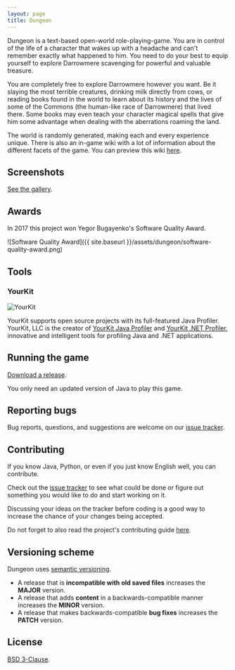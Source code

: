 ```yaml
---
layout: page
title: Dungeon
---
```


Dungeon is a text-based open-world role-playing-game. You are in control of the
life of a character that wakes up with a headache and can't remember exactly
what happened to him. You need to do your best to equip yourself to explore
Darrowmere scavenging for powerful and valuable treasure.

You are completely free to explore Darrowmere however you want. Be it slaying
the most terrible creatures, drinking milk directly from cows, or reading books
found in the world to learn about its history and the lives of some of the
Commons (the human-like race of Darrowmere) that lived there. Some books may
even teach your character magical spells that give him some advantage when
dealing with the aberrations roaming the land.

The world is randomly generated, making each and every experience unique. There
is also an in-game wiki with a lot of information about the different facets of
the game. You can preview this wiki
[here](https://github.com/bernardosulzbach/dungeon/wiki).

Screenshots
-----------
[See the gallery](http://bernardosulzbach.org/dungeon/screenshots/).

Awards
------

In 2017 this project won Yegor Bugayenko's Software Quality Award.

![Software Quality Award]({{ site.baseurl
}}/assets/dungeon/software-quality-award.png)

Tools
-----

### YourKit

![YourKit](https://www.yourkit.com/images/yklogo.png)

YourKit supports open source projects with its full-featured Java Profiler.
YourKit, LLC is the creator of [YourKit Java
Profiler](https://www.yourkit.com/java/profiler/) and [YourKit .NET
Profiler](https://www.yourkit.com/.net/profiler/), innovative and intelligent
tools for profiling Java and .NET applications.

Running the game
----------------
[Download a release](https://github.com/bernardosulzbach/dungeon/releases).

You only need an updated version of Java to play this game.

Reporting bugs
--------------
Bug reports, questions, and suggestions are welcome on our [issue
tracker](https://github.com/bernardosulzbach/dungeon/issues).

Contributing
------------
If you know Java, Python, or even if you just know English well, you can
contribute.

Check out the [issue
tracker](https://github.com/bernardosulzbach/dungeon/issues) to see what could
be done or figure out something you would like to do and start working on it.

Discussing your ideas on the tracker before coding is a good way to increase
the chance of your changes being accepted.

Do not forget to also read the project's contributing guide
[here](https://github.com/bernardosulzbach/dungeon/blob/master/CONTRIBUTING.md).

Versioning scheme
-----------------
Dungeon uses [semantic versioning](http://semver.org/spec/v2.0.0.html).

- A release that is **incompatible with old saved files** increases the
  **MAJOR** version.
- A release that adds **content** in a backwards-compatible manner increases
  the **MINOR** version.
- A release that makes backwards-compatible **bug fixes** increases the
  **PATCH** version.

License
-------
[BSD 3-Clause](https://github.com/bernardosulzbach/dungeon/blob/master/LICENSE.txt).
